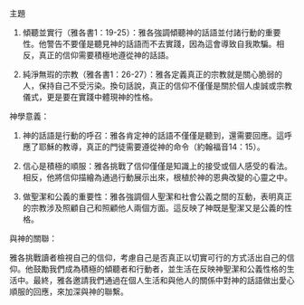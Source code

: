 主題

1. 傾聽並實行（雅各書1：19-25）：雅各強調傾聽神的話語並付諸行動的重要性。他警告不要僅是聽見神的話語而不去實踐，因為這會導致自我欺騙。相反，真正的信仰需要積極地遵從神的話語。

2. 純淨無瑕的宗教（雅各書1：26-27）：雅各定義真正的宗教就是關心脆弱的人，保持自己不受污染。換句話說，真正的信仰不僅僅是關於個人虔誠或宗教儀式，更是要在實踐中體現神的性格。

神學意義：

1. 神的話語是行動的呼召：雅各肯定神的話語不僅僅是聽到，還需要回應。這呼應了耶穌的教導，真正的門徒需要遵從神的命令（約翰福音14：15）。

2. 信心是積極的順服：雅各挑戰了信仰僅僅是知識上的接受或個人感受的看法。相反，他將信仰描繪為通過行動展示出來，根植於神的恩典改變的心靈之中。

3. 做聖潔和公義的重要性：雅各強調個人聖潔和社會公義之間的互動，表明真正的宗教涉及照顧自己和照顧他人兩個方面。這反映了神既是聖潔又是公義的性格。

與神的關聯：

雅各挑戰讀者檢視自己的信仰，考慮自己是否真正以切實可行的方式活出自己的信仰。他鼓勵我們成為積極的傾聽者和行動者，並生活在反映神聖潔和公義性格的生活中。最終，雅各邀請我們通過在個人生活和與他人的關係中對神的話語做出愛心順服的回應，來加深與神的聯繫。